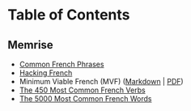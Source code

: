 # Table of Contents

## Memrise

- [Common French Phrases](./memrise/common-fr-phrases/common-fr-phrases.md)
- [Hacking French](./memrise/hacking-fr/hacking-fr.md)
- Minimum Viable French (MVF) ([Markdown](./memrise/minimum-viable-fr/minimum-viable-fr.md) | [PDF](./memrise/minimum-viable-fr/minimum-viable-fr.pdf))
- [The 450 Most Common French Verbs](./memrise/450-most-common-fr-verbs.md)
- [The 5000 Most Common French Words](./memrise/5000-most-common-fr-words.md)

